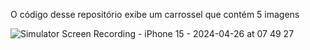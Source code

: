 O código desse repositório exibe um carrossel que contém 5 imagens

![Simulator Screen Recording - iPhone 15 - 2024-04-26 at 07 49 27](https://github.com/fabio-lourenco/carrossel-imagens/assets/150202072/2767ca5f-4495-4852-803b-310cf544075e)
